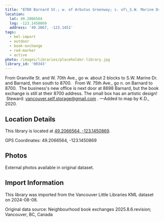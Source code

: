 ```yaml
---
title: "8700 Barnard St.; w. of Arbutus Greenway; s. of\_S.W. Marine Dr."
location:
  lat: 49.2066564
  lng: -123.1450869
  address: '49.2067, -123.1451'
tags:
  - kml-import
  - outdoor
  - book-exchange
  - red-marker
  - active
photo: /images/libraries/placeholder-library.jpg
library_id: '00343'
---
```

From Granville St. and W. 70th Ave., go w. about 2 blocks to S.W. Marine Dr. and Barnard, then south to 8700.  
From W. 75th Ave., go n. on Barnard to 8700. 
The business's new office is next door at 8698 Barnard, but the book exchange is still at their 8700 address.
The small box has an artistic design!  Steward:
vancouver.self.storage@gmail.com .
—Added to map by K.D., 2020. 

## Location Details

This library is located at [49.2066564, -123.1450869](https://www.google.com/maps?q=49.2066564,-123.1450869).

GPS Coordinates: 49.2066564, -123.1450869

## Photos

External photos available in original dataset.

## Import Information

This library was imported from the Vancouver Little Libraries KML dataset on 2024-08-08.

Original data source: Neighbourhood book exchanges 2025.8.6.revision; Vancouver, BC, Canada
